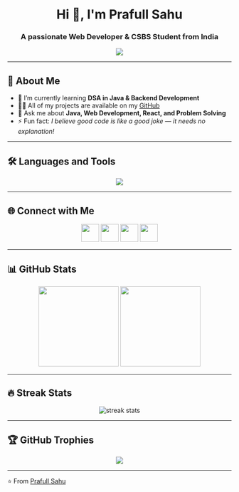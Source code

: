 <!-- Profile Header -->
<h1 align="center">Hi 👋, I'm Prafull Sahu</h1>
<h3 align="center">A passionate Web Developer & CSBS Student from India</h3>

<!-- Typing Animation -->
<p align="center">
  <a href="https://github.com/Prafullsahu369">
    <img src="https://readme-typing-svg.herokuapp.com?size=22&center=true&vCenter=true&width=500&lines=Web+Developer;Java+%7C+DSA+Learner;Open+Source+Contributor;Tech+Explorer;Always+Learning+New+Things">
  </a>
</p>

---

## 🚀 About Me
- 🌱 I’m currently learning **DSA in Java & Backend Development**
- 👨‍💻 All of my projects are available on my [GitHub](https://github.com/Prafullsahu369)
- 💬 Ask me about **Java, Web Development, React, and Problem Solving**
- ⚡ Fun fact: *I believe good code is like a good joke — it needs no explanation!*

---

## 🛠️ Languages and Tools
<p align="center">
  <img src="https://skillicons.dev/icons?i=html,css,js,react,tailwind,java,git,github,vscode,figma" />
</p>

---

## 🌐 Connect with Me
<p align="center">
  <a href="https://github.com/Prafullsahu369"><img src="https://img.icons8.com/ios-filled/50/000000/github.png" width="40"/></a>
  <a href="https://www.linkedin.com/in/prafullsahu369"><img src="https://img.icons8.com/ios-filled/50/000000/linkedin.png" width="40"/></a>
  <a href="https://twitter.com/"><img src="https://img.icons8.com/ios-filled/50/000000/twitter.png" width="40"/></a>
  <a href="mailto:prafullsahu369@gmail.com"><img src="https://img.icons8.com/ios-filled/50/000000/gmail.png" width="40"/></a>
</p>

---

## 📊 GitHub Stats
<p align="center">
  <img src="https://github-readme-stats.vercel.app/api?username=Prafullsahu369&show_icons=true&theme=tokyonight" height="180"/>
  <img src="https://github-readme-stats.vercel.app/api/top-langs/?username=Prafullsahu369&layout=compact&theme=tokyonight" height="180"/>
</p>

---

## 🔥 Streak Stats
<p align="center">
  <img src="https://github-readme-streak-stats.herokuapp.com/?user=Prafullsahu369&theme=tokyonight" alt="streak stats"/>
</p>

---

## 🏆 GitHub Trophies
<p align="center">
  <img src="https://github-profile-trophy.vercel.app/?username=Prafullsahu369&theme=algolia&margin-w=15&margin-h=15"/>
</p>

---

⭐️ From [Prafull Sahu](https://github.com/Prafullsahu369)
